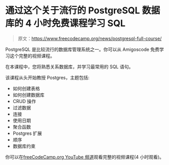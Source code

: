 # 通过这个关于流行的 PostgreSQL 数据库的 4 小时免费课程学习 SQL

> 原文：<https://www.freecodecamp.org/news/postgresql-full-course/>

PostgreSQL 是比较流行的数据库管理系统之一。你可以从 Amigoscode 免费学习这个完整的视频课程。

在本课程中，您将熟悉关系数据库，并学习最常用的 SQL 语句。

该课程从头开始教授 Postgres，主题包括:

*   如何创建表格
*   如何创建数据库
*   CRUD 操作
*   过滤数据
*   连接
*   使用日期
*   聚合函数
*   Postgres 扩展
*   顺序
*   数据库约束

你可以在[freeCodeCamp.org YouTube 频道](https://www.youtube.com/watch?v=qw--VYLpxG4)观看完整的视频课程(4 小时观看)。